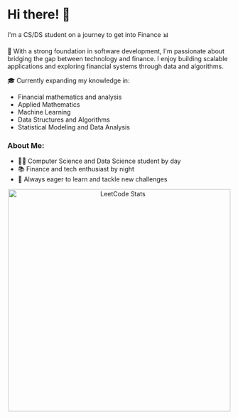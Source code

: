 # Hi there! 👋

I'm a CS/DS student on a journey to get into Finance 📊

🚀 With a strong foundation in software development, I'm passionate about bridging the gap between technology and finance. I enjoy building scalable applications and exploring financial systems through data and algorithms.

🎓 Currently expanding my knowledge in:
- Financial mathematics and analysis
- Applied Mathematics
- Machine Learning
- Data Structures and Algorithms
- Statistical Modeling and Data Analysis

### About Me:
- 👨‍💻 Computer Science and Data Science student by day
- 📚 Finance and tech enthusiast by night
- 🌱 Always eager to learn and tackle new challenges

<div align="center">
  <img src="https://leetcard.jacoblin.cool/TomEverson?theme=forest&font=Roboto%20Mono&ext=contest" width="500" alt="LeetCode Stats">
</div>
